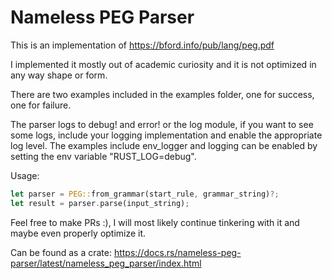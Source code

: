 # Nameless PEG Parser
This is an implementation of https://bford.info/pub/lang/peg.pdf

I implemented it mostly out of academic curiosity and it is not optimized in any way shape or form.

There are two examples included in the examples folder, one for success, one for failure.

The parser logs to debug! and error! or the log module, if you want to see some logs, include your logging implementation and enable the appropriate log level. The examples include env_logger and logging can be enabled by setting the env variable "RUST_LOG=debug".

Usage:

```rust
let parser = PEG::from_grammar(start_rule, grammar_string)?;
let result = parser.parse(input_string);
```

Feel free to make PRs :), I will most likely continue tinkering with it and maybe even properly optimize it.


Can be found as a crate: https://docs.rs/nameless-peg-parser/latest/nameless_peg_parser/index.html